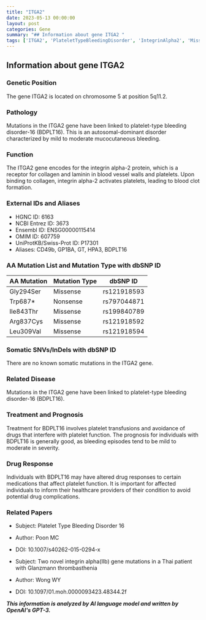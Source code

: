 ```yaml
---
title: "ITGA2"
date: 2023-05-13 00:00:00
layout: post
categories: Gene
summary: "## Information about gene ITGA2 "
tags: ['ITGA2', 'PlateletTypeBleedingDisorder', 'IntegrinAlpha2', 'MissenseMutation', 'NonsenseMutation', 'BleedingDisorder', 'PlateletTransfusions', 'DrugResponse']
---
```


## Information about gene ITGA2 

### Genetic Position 

The gene ITGA2 is located on chromosome 5 at position 5q11.2. 

### Pathology 

Mutations in the ITGA2 gene have been linked to platelet-type bleeding disorder-16 (BDPLT16). This is an autosomal-dominant disorder characterized by mild to moderate mucocutaneous bleeding. 

### Function 

The ITGA2 gene encodes for the integrin alpha-2 protein, which is a receptor for collagen and laminin in blood vessel walls and platelets. Upon binding to collagen, integrin alpha-2 activates platelets, leading to blood clot formation. 

### External IDs and Aliases 

- HGNC ID: 6163
- NCBI Entrez ID: 3673
- Ensembl ID: ENSG00000115414
- OMIM ID: 607759
- UniProtKB/Swiss-Prot ID: P17301
- Aliases: CD49b, GP1BA, GT, HPA3, BDPLT16 

### AA Mutation List and Mutation Type with dbSNP ID 

| AA Mutation | Mutation Type | dbSNP ID |
|-------------|---------------|----------|
| Gly294Ser | Missense | rs121918593 |
| Trp687* | Nonsense | rs797044871 |
| Ile843Thr | Missense | rs199840789 |
| Arg837Cys | Missense | rs121918592 |
| Leu309Val | Missense | rs121918594 |

### Somatic SNVs/InDels with dbSNP ID 

There are no known somatic mutations in the ITGA2 gene. 

### Related Disease 

Mutations in the ITGA2 gene have been linked to platelet-type bleeding disorder-16 (BDPLT16). 

### Treatment and Prognosis 

Treatment for BDPLT16 involves platelet transfusions and avoidance of drugs that interfere with platelet function. The prognosis for individuals with BDPLT16 is generally good, as bleeding episodes tend to be mild to moderate in severity. 

### Drug Response 

Individuals with BDPLT16 may have altered drug responses to certain medications that affect platelet function. It is important for affected individuals to inform their healthcare providers of their condition to avoid potential drug complications. 

### Related Papers 

- Subject: Platelet Type Bleeding Disorder 16
- Author: Poon MC
- DOI: 10.1007/s40262-015-0294-x
  
- Subject: Two novel integrin alpha(IIb) gene mutations in a Thai patient with Glanzmann thrombasthenia
- Author: Wong WY
- DOI: 10.1097/01.moh.0000093423.48344.2f

**_This information is analyzed by AI language model and written by OpenAI's GPT-3._**